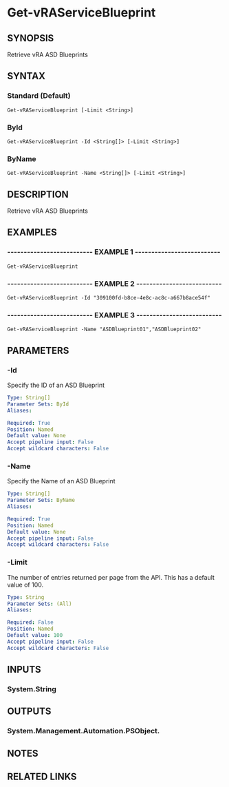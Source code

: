 # Get-vRAServiceBlueprint

## SYNOPSIS
Retrieve vRA ASD Blueprints

## SYNTAX

### Standard (Default)
```
Get-vRAServiceBlueprint [-Limit <String>]
```

### ById
```
Get-vRAServiceBlueprint -Id <String[]> [-Limit <String>]
```

### ByName
```
Get-vRAServiceBlueprint -Name <String[]> [-Limit <String>]
```

## DESCRIPTION
Retrieve vRA ASD Blueprints

## EXAMPLES

### -------------------------- EXAMPLE 1 --------------------------
```
Get-vRAServiceBlueprint
```

### -------------------------- EXAMPLE 2 --------------------------
```
Get-vRAServiceBlueprint -Id "309100fd-b8ce-4e8c-ac8c-a667b8ace54f"
```

### -------------------------- EXAMPLE 3 --------------------------
```
Get-vRAServiceBlueprint -Name "ASDBlueprint01","ASDBlueprint02"
```

## PARAMETERS

### -Id
Specify the ID of an ASD Blueprint

```yaml
Type: String[]
Parameter Sets: ById
Aliases: 

Required: True
Position: Named
Default value: None
Accept pipeline input: False
Accept wildcard characters: False
```

### -Name
Specify the Name of an ASD Blueprint

```yaml
Type: String[]
Parameter Sets: ByName
Aliases: 

Required: True
Position: Named
Default value: None
Accept pipeline input: False
Accept wildcard characters: False
```

### -Limit
The number of entries returned per page from the API.
This has a default value of 100.

```yaml
Type: String
Parameter Sets: (All)
Aliases: 

Required: False
Position: Named
Default value: 100
Accept pipeline input: False
Accept wildcard characters: False
```

## INPUTS

### System.String

## OUTPUTS

### System.Management.Automation.PSObject.

## NOTES

## RELATED LINKS

